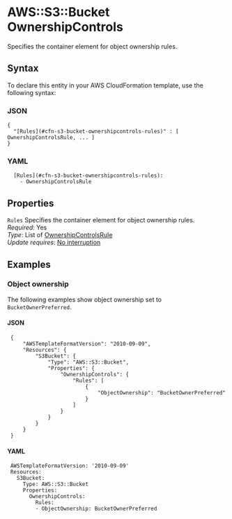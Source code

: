 # AWS::S3::Bucket OwnershipControls<a name="aws-properties-s3-bucket-ownershipcontrols"></a>

Specifies the container element for object ownership rules\.

## Syntax<a name="aws-properties-s3-bucket-ownershipcontrols-syntax"></a>

To declare this entity in your AWS CloudFormation template, use the following syntax:

### JSON<a name="aws-properties-s3-bucket-ownershipcontrols-syntax.json"></a>

```
{
  "[Rules](#cfn-s3-bucket-ownershipcontrols-rules)" : [ OwnershipControlsRule, ... ]
}
```

### YAML<a name="aws-properties-s3-bucket-ownershipcontrols-syntax.yaml"></a>

```
  [Rules](#cfn-s3-bucket-ownershipcontrols-rules): 
    - OwnershipControlsRule
```

## Properties<a name="aws-properties-s3-bucket-ownershipcontrols-properties"></a>

`Rules`  <a name="cfn-s3-bucket-ownershipcontrols-rules"></a>
Specifies the container element for object ownership rules\.  
*Required*: Yes  
*Type*: List of [OwnershipControlsRule](aws-properties-s3-bucket-ownershipcontrolsrule.md)  
*Update requires*: [No interruption](https://docs.aws.amazon.com/AWSCloudFormation/latest/UserGuide/using-cfn-updating-stacks-update-behaviors.html#update-no-interrupt)

## Examples<a name="aws-properties-s3-bucket-ownershipcontrols--examples"></a>



### Object ownership<a name="aws-properties-s3-bucket-ownershipcontrols--examples--Object_ownership"></a>

The following examples show object ownership set to `BucketOwnerPreferred`\.

#### JSON<a name="aws-properties-s3-bucket-ownershipcontrols--examples--Object_ownership--json"></a>

```
 {
     "AWSTemplateFormatVersion": "2010-09-09",
     "Resources": {
         "S3Bucket": {
             "Type": "AWS::S3::Bucket",
             "Properties": {
                 "OwnershipControls": {
                     "Rules": [
                         {
                             "ObjectOwnership": "BucketOwnerPreferred"
                         }
                     ]
                 }
             }
         }
     }
 }
```

#### YAML<a name="aws-properties-s3-bucket-ownershipcontrols--examples--Object_ownership--yaml"></a>

```
 AWSTemplateFormatVersion: '2010-09-09'
 Resources:
   S3Bucket:
     Type: AWS::S3::Bucket
     Properties:
       OwnershipControls:
         Rules:
         - ObjectOwnership: BucketOwnerPreferred
```